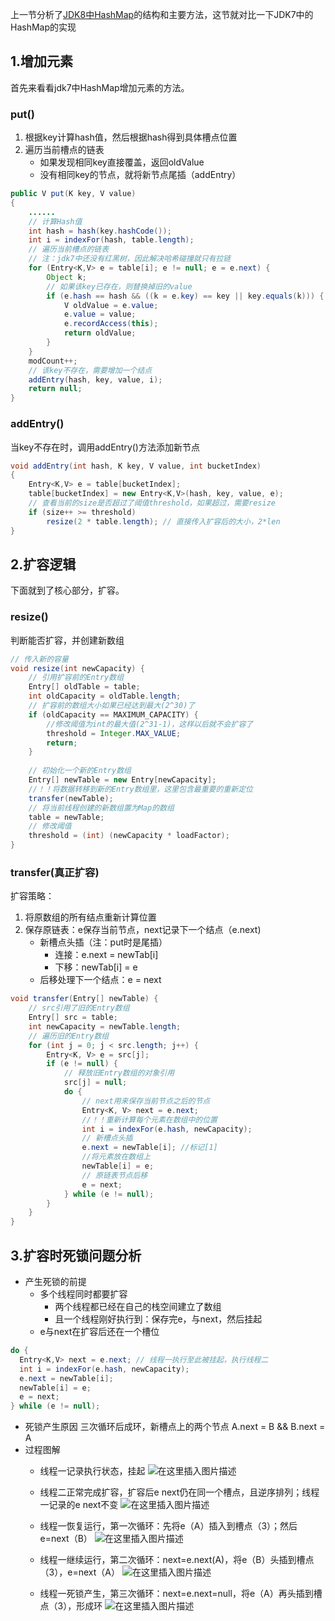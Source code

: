 上一节分析了[JDK8中HashMap](https://blog.csdn.net/weixin_43935927/article/details/108501752)的结构和主要方法，这节就对比一下JDK7中的HashMap的实现
## 1.增加元素
首先来看看jdk7中HashMap增加元素的方法。
### put()
1. 根据key计算hash值，然后根据hash得到具体槽点位置
2. 遍历当前槽点的链表
   - 如果发现相同key直接覆盖，返回oldValue
   - 没有相同key的节点，就将新节点尾插（addEntry）
```java
public V put(K key, V value)
{
    ......
    // 计算Hash值
    int hash = hash(key.hashCode());
    int i = indexFor(hash, table.length);
    // 遍历当前槽点的链表
    // 注：jdk7中还没有红黑树，因此解决哈希碰撞就只有拉链
    for (Entry<K,V> e = table[i]; e != null; e = e.next) {
        Object k;
        // 如果该key已存在，则替换掉旧的value
        if (e.hash == hash && ((k = e.key) == key || key.equals(k))) {
            V oldValue = e.value;
            e.value = value;
            e.recordAccess(this);
            return oldValue;
        }
    }
    modCount++;
    // 该key不存在，需要增加一个结点
    addEntry(hash, key, value, i);
    return null;
}
```
### addEntry()
当key不存在时，调用addEntry()方法添加新节点
```java
void addEntry(int hash, K key, V value, int bucketIndex)
{
    Entry<K,V> e = table[bucketIndex];
    table[bucketIndex] = new Entry<K,V>(hash, key, value, e);
    // 查看当前的size是否超过了阈值threshold，如果超过，需要resize
    if (size++ >= threshold)
        resize(2 * table.length); // 直接传入扩容后的大小，2*len
}
```
## 2.扩容逻辑
下面就到了核心部分，扩容。
### resize()
判断能否扩容，并创建新数组
```java
// 传入新的容量  
void resize(int newCapacity) {   
    // 引用扩容前的Entry数组  
    Entry[] oldTable = table;    
    int oldCapacity = oldTable.length;  
    // 扩容前的数组大小如果已经达到最大(2^30)了 
    if (oldCapacity == MAXIMUM_CAPACITY) {  
        //修改阈值为int的最大值(2^31-1)，这样以后就不会扩容了 
        threshold = Integer.MAX_VALUE;  
        return;  
    }  
    
	// 初始化一个新的Entry数组
    Entry[] newTable = new Entry[newCapacity];  
    //！！将数据转移到新的Entry数组里，这里包含最重要的重新定位
    transfer(newTable);    
    // 将当前线程创建的新数组置为Map的数组
    table = newTable; 
    // 修改阈值  
    threshold = (int) (newCapacity * loadFactor);
}
```
### transfer(真正扩容)
扩容策略：
1. 将原数组的所有结点重新计算位置
2. 保存原链表：e保存当前节点，next记录下一个结点（e.next)
   - 新槽点头插（注：put时是尾插）
     - 连接：e.next = newTab[i]
     - 下移：newTab[i] = e
   - 后移处理下一个结点：e = next
```java
void transfer(Entry[] newTable) {  
    // src引用了旧的Entry数组  
    Entry[] src = table;                    
    int newCapacity = newTable.length; 
    // 遍历旧的Entry数组  
    for (int j = 0; j < src.length; j++) { 
        Entry<K, V> e = src[j];             
        if (e != null) {  
            // 释放旧Entry数组的对象引用
            src[j] = null;  
            do {  
                // next用来保存当前节点之后的节点
                Entry<K, V> next = e.next;  
                //！！重新计算每个元素在数组中的位置 
                int i = indexFor(e.hash, newCapacity);  
                // 新槽点头插
                e.next = newTable[i]; //标记[1]  
                //将元素放在数组上  
                newTable[i] = e; 
                // 原链表节点后移
                e = next;              
            } while (e != null);  
        }  
    }  
}
```
## 3.扩容时死锁问题分析

- 产生死锁的前提
  - 多个线程同时都要扩容
    - 两个线程都已经在自己的栈空间建立了数组
    - 且一个线程刚好执行到：保存完e，与next，然后挂起
  - e与next在扩容后还在一个槽位
```java
do {
  Entry<K,V> next = e.next; // 线程一执行至此被挂起，执行线程二
  int i = indexFor(e.hash, newCapacity);
  e.next = newTable[i];
  newTable[i] = e;
  e = next;
} while (e != null);
```
- 死锁产生原因
  三次循环后成环，新槽点上的两个节点 A.next = B && B.next = A
- 过程图解
  - 线程一记录执行状态，挂起
  ![在这里插入图片描述](https://img-blog.csdnimg.cn/20200909211532924.png#pic_center)
  - 线程二正常完成扩容，扩容后e next仍在同一个槽点，且逆序排列；线程一记录的e next不变
  ![在这里插入图片描述](https://img-blog.csdnimg.cn/20200909211649846.png?x-oss-process=image/watermark,type_ZmFuZ3poZW5naGVpdGk,shadow_10,text_aHR0cHM6Ly9ibG9nLmNzZG4ubmV0L3dlaXhpbl80MzkzNTkyNw==,size_16,color_FFFFFF,t_70#pic_center)
  
  - 线程一恢复运行，第一次循环：先将e（A）插入到槽点（3）；然后e=next（B）
  ![在这里插入图片描述](https://img-blog.csdnimg.cn/20200909211719835.png?x-oss-process=image/watermark,type_ZmFuZ3poZW5naGVpdGk,shadow_10,text_aHR0cHM6Ly9ibG9nLmNzZG4ubmV0L3dlaXhpbl80MzkzNTkyNw==,size_16,color_FFFFFF,t_70#pic_center)

  - 线程一继续运行，第二次循环：next=e.next(A)，将e（B）头插到槽点（3），e=next（A）
  ![在这里插入图片描述](https://img-blog.csdnimg.cn/20200909211757546.png?x-oss-process=image/watermark,type_ZmFuZ3poZW5naGVpdGk,shadow_10,text_aHR0cHM6Ly9ibG9nLmNzZG4ubmV0L3dlaXhpbl80MzkzNTkyNw==,size_16,color_FFFFFF,t_70#pic_center)
  
  - 线程一死锁产生，第三次循环：next=e.next=null，将e（A）再头插到槽点（3），形成环
  ![在这里插入图片描述](https://img-blog.csdnimg.cn/20200909211827174.png?x-oss-process=image/watermark,type_ZmFuZ3poZW5naGVpdGk,shadow_10,text_aHR0cHM6Ly9ibG9nLmNzZG4ubmV0L3dlaXhpbl80MzkzNTkyNw==,size_16,color_FFFFFF,t_70#pic_center)

